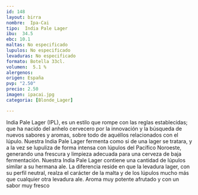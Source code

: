 ```yaml
---
id: 148
layout: birra
nombre:  Ipa-Cai
tipo:  India Pale Lager
ibu:  34.5
ebc: 10.1
maltas: No especificado
lupulos: No especificado
levaduras: No especificado
formato: Botella 33cl.
volumen:  5.1 %
alergenos: 
origen: España
pvp: "2.50"
precio: 2.50
imagen: ipacai.jpg
categoria: [Blonde_Lager]

---
```

India Pale Lager (IPL), es un estilo que rompe con las reglas establecidas; que ha nacido del anhelo cervecero por la innovación y la búsqueda de nuevos sabores y aromas, sobre todo de aquéllos relacionados con el lúpulo. Nuestra India Pale Lager fermenta como si de una lager se tratara, y a la vez se lupuliza de forma intensa con lúpulos del Pacífico Noroeste, generando una frescura y limpieza adecuada para una cerveza de baja fermentación. Nuestra India Pale Lager contiene una cantidad de lúpulos similar a su hermana ale. La diferencia reside en que la levadura lager, con su perfil neutral, realza el carácter de la malta y de los lúpulos mucho más que cualquier otra levadura ale. Aroma muy potente afrutado y con un sabor muy fresco
